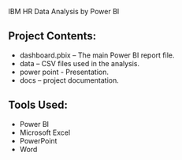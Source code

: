 IBM HR Data Analysis by Power BI
## Project Contents:

- dashboard.pbix – The main Power BI report file.
- data – CSV files used in the analysis.
- power point  - Presentation.
- docs –  project documentation.

## Tools Used:

- Power BI
- Microsoft Excel
- PowerPoint
- Word

